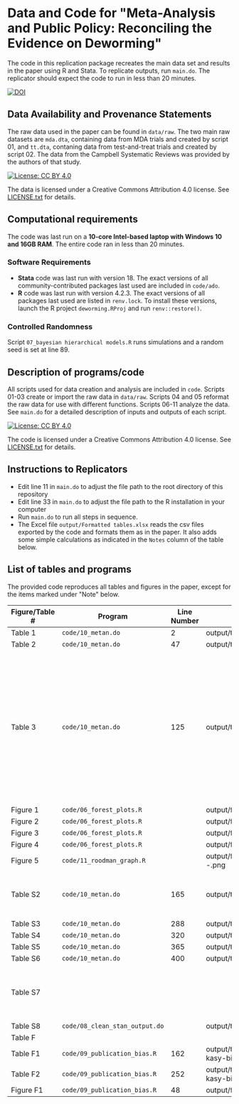 # Data and Code for "Meta-Analysis and Public Policy: Reconciling the Evidence on Deworming"

The code in this replication package recreates the main data set and results in the paper using R and Stata. To replicate outputs, run `main.do`. The replicator should expect the code to run in less than 20 minutes.

[![DOI](https://zenodo.org/badge/654572184.svg)](https://zenodo.org/badge/latestdoi/654572184)

## Data Availability and Provenance Statements

The raw data used in the paper can be found in `data/raw`. The two main raw datasets are `mda.dta`, containing data from MDA trials and created by script 01, and `tt.dta`, contaning data from test-and-treat trials and created by script 02. The data from the Campbell Systematic Reviews was provided by the authors of that study. 

[![License: CC BY 4.0](https://img.shields.io/badge/License-CC_BY_4.0-lightgrey.svg)](https://creativecommons.org/licenses/by/4.0/) 

The data is licensed under a Creative Commons Attribution 4.0 license. See [LICENSE.txt](LICENSE.txt) for details.

## Computational requirements

The code was last run on a **10-core Intel-based laptop with Windows 10 and 16GB RAM**. The entire code ran in less than 20 minutes.

### Software Requirements

- **Stata** code was last run with version 18. The exact versions of all community-contributed packages last used are included in `code/ado`.
- **R** code was last run with version 4.2.3. The exact versions of all packages last used are listed in `renv.lock`. To install these versions, launch the R project `deworming.RProj` and run `renv::restore()`.

### Controlled Randomness

Script `07_bayesian hierarchical models.R` runs simulations and a random seed is set at line 89.

## Description of programs/code

All scripts used for data creation and analysis are included in `code`. Scripts 01-03 create or import the raw data in `data/raw`. Scripts 04 and 05 reformat the raw data for use with different functions. Scripts 06-11 analyze the data. See `main.do` for a detailed description of inputs and outputs of each script.

[![License: CC BY 4.0](https://img.shields.io/badge/License-CC_BY_4.0-lightgrey.svg)](https://creativecommons.org/licenses/by/4.0/) 

The code is licensed under a Creative Commons Attribution 4.0 license. See [LICENSE.txt](LICENSE.txt) for details.

## Instructions to Replicators

- Edit line 11 in `main.do` to adjust the file path to the root directory of this repository
- Edit line 33 in `main.do` to adjust the file path to the R installation in your computer
- Run `main.do` to run all steps in sequence.
- The Excel file `output/Formatted tables.xlsx` reads the csv files exported by the code and formats them as in the paper. It also adds some simple calculations as indicated in the `Notes` column of the table below.

## List of tables and programs

The provided code reproduces all tables and figures in the paper, except for the items marked under "Note" below.

| Figure/Table #    | Program                        | Line Number | Output file                      | Note                            |
|-------------------|--------------------------------|-------------|----------------------------------|---------------------------------|
| Table 1           | `code/10_metan.do`             | 2           | output/tables/table1.csv   ||
| Table 2           | `code/10_metan.do`             | 47          | output/tables/table2.csv         ||
| Table 3           | `code/10_metan.do`             | 125         | output/tables/table3.csv         | Columns 7-12 use estimates from GiveWell (2017), Kristjansson et al. (2007), Kristjansson et al. (2015a), Kristjansson et al. (2016), and Neumann (2003).  |
| Figure 1          | `code/06_forest_plots.R`       |             | output/figures/figure1.png       ||
| Figure 2          | `code/06_forest_plots.R`       |             | output/figures/figure2.png       ||
| Figure 3          | `code/06_forest_plots.R`       |             | output/figures/figure3.png       ||
| Figure 4          | `code/06_forest_plots.R`       |             | output/figures/figure4.png       ||
| Figure 5          | `code/11_roodman_graph.R`      |             | output/figures/metaforest--.png  ||
| Table S2          | `code/10_metan.do`             | 165         | output/tables/tableS2.csv        | Calculations for panel C are done directly in Excel |
| Table S3          | `code/10_metan.do`             | 288         | output/tables/tableS3.csv        ||
| Table S4          | `code/10_metan.do`             | 320         | output/tables/tableS4.csv        ||
| Table S5          | `code/10_metan.do`             | 365         | output/tables/tableS5.csv        ||
| Table S6          | `code/10_metan.do`             | 400         | output/tables/tableS6.csv        ||
| Table S7          | | | | This table is created in Excel using values from tables 2 and 3  |
| Table S8          | `code/08_clean_stan_output.do` |             | output/tables/tableS8.csv        ||
| Table F           |                                |             |                                  ||
| Table F1          | `code/09_publication_bias.R`   | 162         | output/tables/andrews-kasy-bias-1.csv ||
| Table F2          | `code/09_publication_bias.R`   | 252         | output/tables/andrews-kasy-bias-2.csv ||
| Figure F1         | `code/09_publication_bias.R`   | 48          | output/figures/figureF1.png      ||
